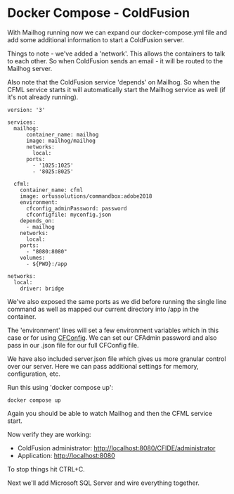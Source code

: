 # Docker Compose - ColdFusion

With Mailhog running now we can expand our docker-compose.yml file and add
some additional information to start a ColdFusion server.

Things to note - we've added a 'network'. This allows the containers to talk to
each other.  So when ColdFusion sends an email - it will be routed to the Mailhog server.

Also note that the ColdFusion service 'depends' on Mailhog. So when the CFML service
starts it will automatically start the Mailhog service as well (if it's not already running).

```
version: '3'

services:
  mailhog:
      container_name: mailhog
      image: mailhog/mailhog
      networks:
        local:
      ports:
        - '1025:1025'
        - '8025:8025'

  cfml:
    container_name: cfml
    image: ortussolutions/commandbox:adobe2018
    environment:
      cfconfig_adminPassword: password
      cfconfigfile: myconfig.json
    depends_on:
      - mailhog
    networks:
      local:
    ports:
      - "8080:8080"
    volumes:
      - ${PWD}:/app

networks:
  local:
    driver: bridge

```

We've also exposed the same ports as we did before running the single line command as well as mapped our current directory into /app in the container.

The 'environment' lines will set a few environment variables which in this case or for using [CFConfig](https://cfconfig.ortusbooks.com/using-the-cli/env-var-overrides). We can set our CFAdmin password and also pass in our .json file for our full CFConfig file.

We have also included server.json file which gives us more granular control over our server. Here we can pass additional settings for memory, configuration, etc.


Run this using 'docker compose up':

```
docker compose up
```

Again you should be able to watch Mailhog and then the CFML service start.

Now verify they are working:

- ColdFusion administrator:  [http://localhost:8080/CFIDE/administrator](http://localhost:8080/CFIDE/administrator)
- Application: [http://localhost:8080](http://localhost:8080)

To stop things hit CTRL+C.

Next we'll add Microsoft SQL Server and wire everything together.
